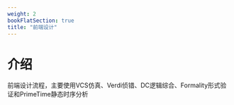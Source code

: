 ```yaml
---
weight: 2
bookFlatSection: true
title: "前端设计"
---
```


# 介绍
前端设计流程，主要使用VCS仿真、Verdi侦错、DC逻辑综合、Formality形式验证和PrimeTime静态时序分析

